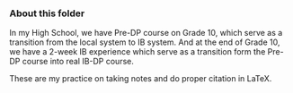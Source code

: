 ### About this folder

In my High School, we have Pre-DP course on Grade 10, which serve as a transition from the local system to IB system. And at the end of Grade 10, we have a 2-week IB experience which serve as a transition form the Pre-DP course into real IB-DP course. 

These are my practice on taking notes and do proper citation in LaTeX.
